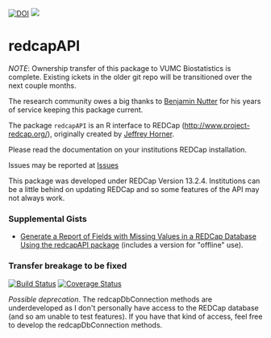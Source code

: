 

[![DOI](https://zenodo.org/badge/doi/10.5281/zenodo.11826.png)](http://dx.doi.org/10.5281/zenodo.11826)
![](http://cranlogs.r-pkg.org/badges/grand-total/redcapAPI)

redcapAPI
======

*NOTE*: Ownership transfer of this package to VUMC Biostatistics is complete.
Existing
ickets in the older git repo will be transitioned over the next couple months.

The research community owes a big thanks to [Benjamin Nutter](https://github.com/nutterb/redcapAPI)
for his years of service keeping this package current.

The package `redcapAPI` is an R interface to REDCap (http://www.project-redcap.org/), originally created by [Jeffrey Horner](https://github.com/jeffreyhorner).

Please read the documentation on your institutions REDCap installation.

Issues may be reported at [Issues](https://github.com/vubiostat/redcapAPI/issues)

This package was developed under REDCap Version 13.2.4. Institutions can be a little behind on updating REDCap and so some features of the API may not always work.

### Supplemental Gists

* [Generate a Report of Fields with Missing Values in a REDCap Database Using the redcapAPI package](https://gist.github.com/nutterb/501c370418abb58bee78) (includes a version for "offline" use).

### Transfer breakage to be fixed

[![Build Status](https://travis-ci.org/nutterb/redcapAPI.png?branch=master)](https://travis-ci.org/nutterb/redcapAPI)
[![Coverage Status](https://coveralls.io/repos/github/nutterb/redcapAPI/badge.svg?branch=master)](https://coveralls.io/github/nutterb/redcapAPI?branch=master)

*Possible deprecation*. The redcapDbConnection methods are underdeveloped as I don't personally have access to the REDCap database (and so am unable to test features).  If you have that kind of access, feel free to develop the redcapDbConnection methods.
